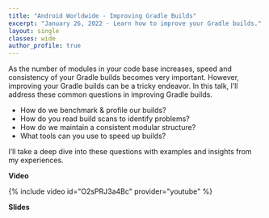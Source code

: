 ```yaml
---
title: "Android Worldwide - Improving Gradle Builds"
excerpt: "January 26, 2022 - Learn how to improve your Gradle builds."
layout: single
classes: wide
author_profile: true
---
```


As the number of modules in your code base increases, speed and consistency of your Gradle builds becomes very important. However, improving your Gradle builds can be a tricky endeavor. In this talk, I’ll address these common questions in improving Gradle builds.

- How do we benchmark & profile our builds?
- How do you read build scans to identify problems?
- How do we maintain a consistent modular structure?
- What tools can you use to speed up builds?

I’ll take a deep dive into these questions with examples and insights from my experiences.

**Video**

{% include video id="O2sPRJ3a4Bc" provider="youtube" %}

**Slides**

<script async class="speakerdeck-embed" data-id="fd1f16e3cc63420ea640412cad8a5815" data-ratio="1.77777777777778" src="//speakerdeck.com/assets/embed.js"></script>
